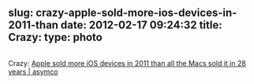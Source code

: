 slug: crazy-apple-sold-more-ios-devices-in-2011-than
date: 2012-02-17 09:24:32
title: Crazy: 
type: photo
---

<a href="http://www.asymco.com/2012/02/16/ios-devices-in-2011-vs-macs-sold-it-in-28-years/"><img src="{{@asset.url swerner/tumblr/2012-02-17-crazy-apple-sold-more-ios-devices-in-2011-than-8811c5de1b.png}}" alt=""/></a>

Crazy: [Apple sold more iOS devices in 2011 than all the Macs sold it in 28 years | asymco](http://www.asymco.com/2012/02/16/ios-devices-in-2011-vs-macs-sold-it-in-28-years/)
